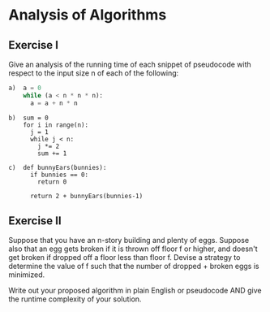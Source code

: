 # Analysis of Algorithms

## Exercise I

Give an analysis of the running time of each snippet of
pseudocode with respect to the input size n of each of the following:

```python
a)  a = 0
    while (a < n * n * n):
      a = a + n * n
```


```
b)  sum = 0
    for i in range(n):
      j = 1
      while j < n:
        j *= 2
        sum += 1
```


```
c)  def bunnyEars(bunnies):
      if bunnies == 0:
        return 0

      return 2 + bunnyEars(bunnies-1)
```



## Exercise II

Suppose that you have an n-story building and plenty of eggs.
Suppose also that an egg gets broken if it is thrown off floor f or higher,
and doesn't get broken if dropped off a floor less than floor f.
Devise a strategy to determine the value of f such that the number of dropped + broken eggs is minimized.

Write out your proposed algorithm in plain English or pseudocode AND give the runtime complexity of your solution.


    
    
    
    
    
